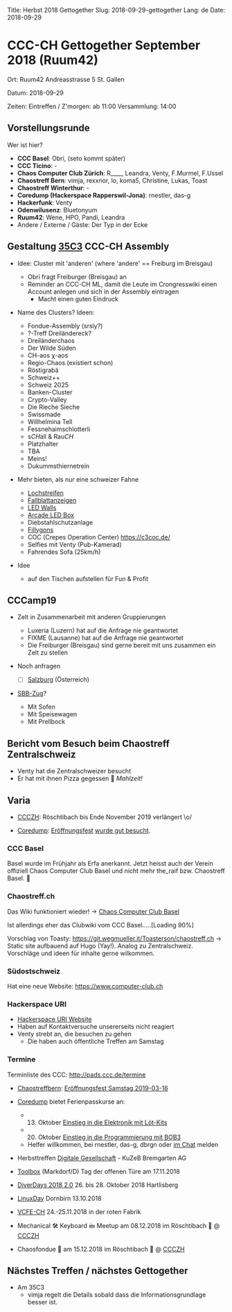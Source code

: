 Title: Herbst 2018 Gettogether
Slug: 2018-09-29-gettogether
Lang: de
Date: 2018-09-29


# CCC-CH Gettogether September 2018 (Ruum42)

Ort:
Ruum42
Andreasstrasse 5
St. Gallen

Datum: 2018-09-29

Zeiten:
Eintreffen / Z'morgen: ab 11:00
Versammlung: 14:00


## Vorstellungsrunde
Wer ist hier?

* **CCC Basel**: Obri, (seto kommt später)
* **CCC Ticino**: -
* **Chaos Computer Club Zürich**: R____, Leandra, Venty, F.Murmel, F.Ussel
* **Chaostreff Bern**: vimja, rexxnor, lo, koma5, Christine, Lukas, Toast
* **Chaostreff Winterthur**: -
* **Coredump (Hackerspace Rapperswil-Jona)**: rnestler, das-g
* **Hackerfunk**: Venty
* **Odenwilusenz**: Bluetonyum
* **Ruum42**: Wene, HPO, Pandi, Leandra
* Andere / Externe / Gäste: Der Typ in der Ecke

## Gestaltung [35C3](https://events.ccc.de/category/congress/35c3/) CCC-CH Assembly

* Idee: Cluster mit 'anderen' (where 'andere' == Freiburg im Breisgau)
    * Obri fragt Freiburger (Breisgau) an
    * Reminder an CCC-CH ML, damit die Leute im Crongresswiki einen Account anlegen und sich in der Assembly eintragen
        * Macht einen guten Eindruck
* Name des Clusters? Ideen:
    * Fondue-Assembly (srsly?)
    * ?-Treff Dreiländereck?
    * Dreiländerchaos
    * Der Wilde Süden
    * CH-aos χ-aos
    * Regio-Chaos (existiert schon)
    * Röstigrabä
    * Schweiz++
    * Schweiz 2025
    * Banken-Cluster
    * Crypto-Valley
    * Die Rieche Sieche
    * Swissmade
    * Willhelmina Tell
    * Fessnehaimschlotterli
    * s*CH*all & Rau*CH*
    * Platzhalter
    * TBA
    * Meins!
    * Dukummsthiernetrein

* Mehr bieten, als nur eine schweizer Fahne
    * [Lochstreifen](https://ruum42.ch/paper-tape-puncher)
    * [Fallblattanzeigen](https://fallblatt.ch/)
    * [LED Walls](http://sonne.alt-f4.ch/~daniel/gallery/IMG_20161229_153956_20170101_200740.html)
    * [Arcade LED Box](https://www.coredump.ch/wp-content/uploads/2018/09/snake.jpg)
    * Diebstahlschutzanlage
    * [Fillygons](https://fillygons.ch/)
    * COC (Crepes Operation Center) https://c3coc.de/
    * Selfies mit Venty (Pub-Kamerad)
    * Fahrendes Sofa (25km/h)

* Idee
    * <Platzhalter /> auf den Tischen aufstellen für Fun & Profit


## CCCamp19

* Zelt in Zusammenarbeit mit anderen Gruppierungen
    * Luxeria (Luzern) hat auf die Anfrage nie geantwortet
    * FIXME (Lausanne) hat auf die Anfrage nie geantwortet
    * Die Freiburger (Breisgau) sind gerne bereit mit uns zusammen ein Zelt zu stellen

* Noch anfragen
    * [ ] [Salzburg](https://sbg.chaostreff.at/) (Österreich)

* [SBB-Zug](https://de.wikipedia.org/wiki/Vollbahn)?
    * Mit Sofen
    * Mit Speisewagen
    * Mit Prellbock


## Bericht vom Besuch beim Chaostreff Zentralschweiz
* Venty hat die Zentralschweizer besucht
* Er hat mit ihnen Pizza gegessen :pizza: *Mahlzeit!*

## Varia

* [CCCZH](https://www.ccczh.ch): Röschtibach bis Ende November 2019 verlängert \o/

* [Coredump](https://www.coredump.ch/): [Eröffnungsfest](https://www.coredump.ch/2018/07/19/einladung-zum-eroffnungsfest-am-sa-8-august/) [wurde gut besucht](https://www.coredump.ch/2018/09/17/ruckblick-eroffnungsfest/).

### CCC Basel
Basel wurde im Frühjahr als Erfa anerkannt. Jetzt heisst auch der Verein offiziell Chaos Computer Club Basel und nicht mehr the_raif bzw. Chaostreff Basel. :tada:

### Chaostreff.ch
Das Wiki funktioniert wieder! → [Chaos Computer Club Basel](https://wiki.chaostreff.ch/)

Ist allerdings eher das Clubwiki vom CCC Basel.....[Loading 90%]

Vorschlag von Toasty: https://git.wegmueller.it/Toasterson/chaostreff.ch  -> Static site aufbauend auf Hugo (Yay!). Analog zu Zentralschweiz. Vorschläge und ideen für inhalte gerne wilkommen.

### Südostschweiz

Hat eine neue Website: https://www.computer-club.ch

### Hackerspace URI

* [Hackerspace URI Website](http://hackerspace-uri.ch)
* Haben auf Kontaktversuche unsererseits nicht reagiert
* Venty strebt an, die besuchen zu gehen
    * Die haben auch öffentliche Treffen am Samstag

### Termine
Terminliste des CCC: http://pads.ccc.de/termine

* [Chaostreffbern](https://chaostreffbern.ch/): [Eröffnungsfest Samstag 2019-03-16](https://chaostreffbern.ch/einweihung_kyburgstrasse_13_einladung.html)

* [Coredump](https://www.coredump.ch/) bietet Ferienpasskurse an:
    * 13. Oktober [Einstieg in die Elektronik mit Löt-Kits](https://jona-rapperswil.feriennet.projuventute.ch/activity/einstieg-in-die-elektronik-mit-loet-kits)
    * 20. Oktober [Einstieg in die Programmierung mit BOB3](https://jona-rapperswil.feriennet.projuventute.ch/activity/einstieg-in-die-programmierung-mit-bob3-neu)
    * Helfer willkommen, bei rnestler, das-g, dbrgn oder [im Chat](https://chat.coredump.ch/coredump/channels/ferienpass-rj) melden

* Herbsttreffen [Digitale Gesellschaft](https://www.digitale-gesellschaft.ch/) - KuZeB Bremgarten AG
* [Toolbox](https://toolbox-bodensee.de/) (Markdorf/D) Tag der offenen Türe am 17.11.2018
* [DiverDays 2018 2.0](https://diverdays.ch/) 26. bis 28. Oktober 2018 Hartlisberg
* [LinuxDay](https://www.linuxday.at/) Dornbirn 13.10.2018
* [VCFE-CH](https://www.vcfe.ch/doku.php) 24.-25.11.2018 in der roten Fabrik
* Mechanical 🛠 Keyboard 🖮 Meetup am 08.12.2018 im Röschtibach 🥔 @ [CCCZH](https://www.ccczh.ch)
* Chaosfondue 🧀 am 15.12.2018 im Röschtibach 🥔 @ [CCCZH](https://www.ccczh.ch)


## Nächstes Treffen / nächstes Gettogether

* Am 35C3
    * vimja regelt die Details sobald dass die Informationsgrundlage besser ist.

